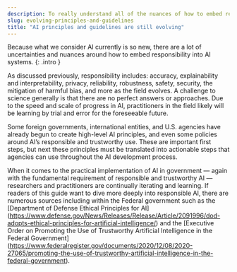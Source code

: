 ```yaml
---
description: To really understand all of the nuances of how to embed responsibility into AI systems, there is a lot of theory as to how it relates to ethics, bias and fairness, transparency and explainability, privacy and more. The challenge with all of these topics is that the space is learning by trial, thus there are no perfect answers or approaches yet. 
slug: evolving-principles-and-guidelines
title: "AI principles and guidelines are still evolving"
---
```


Because what we consider AI currently is so new, there are a lot of uncertainties and nuances around how to embed responsibility into AI systems.
{: .intro }

As discussed previously, responsibility includes: accuracy, explainability and interpretability, privacy, reliability, robustness, safety, security, the mitigation of harmful bias, and more as the field evolves. A challenge to science generally is that there are no perfect answers or approaches. Due to the speed and scale of progress in AI,  practitioners in the field likely will be learning by trial and error for the foreseeable future. 

Some foreign governments, international entities, and U.S. agencies have already begun to create high-level AI principles, and even some policies around AI’s responsible and trustworthy use. These are important first steps, but next  these principles must be translated into actionable steps that agencies can use throughout the AI development process.

When it comes to the practical implementation of AI in government — again with the fundamental requirement of responsible and trustworthy AI — researchers and practitioners are continually iterating and learning. If readers of this guide want to dive more deeply into responsible AI, there are numerous sources including within the Federal government such as the [Department of Defense Ethical Principles for AI] (https://www.defense.gov/News/Releases/Release/Article/2091996/dod-adopts-ethical-principles-for-artificial-intelligence/) and the [Executive Order on Promoting the Use of Trustworthy Artificial Intelligence in the Federal Government] (https://www.federalregister.gov/documents/2020/12/08/2020-27065/promoting-the-use-of-trustworthy-artificial-intelligence-in-the-federal-government). 
